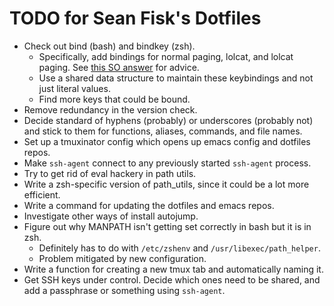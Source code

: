 TODO for Sean Fisk's Dotfiles
=============================

* Check out bind (bash) and bindkey (zsh).
    * Specifically, add bindings for normal paging, lolcat, and lolcat paging. See [this SO answer](http://serverfault.com/questions/31845/is-there-a-way-to-configure-bash-to-always-page-output/31870#31870) for advice.
    * Use a shared data structure to maintain these keybindings and not just literal values.
    * Find more keys that could be bound.
* Remove redundancy in the version check.
* Decide standard of hyphens (probably) or underscores (probably not) and stick to them for functions, aliases, commands, and file names.
* Set up a tmuxinator config which opens up emacs config and dotfiles repos.
* Make `ssh-agent` connect to any previously started `ssh-agent` process.
* Try to get rid of eval hackery in path utils.
* Write a zsh-specific version of path_utils, since it could be a lot more efficient.
* Write a command for updating the dotfiles and emacs repos.
* Investigate other ways of install autojump.
* Figure out why MANPATH isn't getting set correctly in bash but it is in zsh.
    * Definitely has to do with `/etc/zshenv` and `/usr/libexec/path_helper`.
    * Problem mitigated by new configuration.
* Write a function for creating a new tmux tab and automatically naming it.
* Get SSH keys under control. Decide which ones need to be shared, and
  add a passphrase or something using `ssh-agent`.
